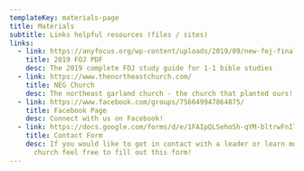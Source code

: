 ```yaml
---
templateKey: materials-page
title: Materials
subtitle: Links helpful resources (files / sites)
links:
  - link: https://anyfocus.org/wp-content/uploads/2019/09/new-foj-final-version-9.5.19-1.pdf
    title: 2019 FOJ PDF
    desc: The 2019 complete FOJ study guide for 1-1 bible studies
  - link: https://www.thenortheastchurch.com/
    title: NEG Church
    desc: The northeast garland church - the church that planted ours!
  - link: https://www.facebook.com/groups/756649947864875/
    title: Facebook Page
    desc: Connect with us on Facebook!
  - link: https://docs.google.com/forms/d/e/1FAIpQLSehoSh-qYM-bltrwFnIlNSbYvblSCQAaUL7iPq18hiQJMIC6w/viewform?usp=sf_link
    title: Contact Form
    desc: If you would like to get in contact with a leader or learn more about our
      church feel free to fill out this form!
---
```

